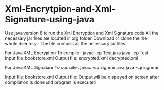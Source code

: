 # Xml-Encrytpion-and-Xml-Signature-using-java
Use java version 8 to run the Xml Encryption and Xml Signature code
All the necessary jar files are located in org folder. Download or clone the the whole directory <Xml-Encryption-and-Xml-Signature-using-Java>. The file contains all the necessary jar files


For Java XML Encryption
To compile :
javac -cp <path to Xml-Encryption-and-Xml-Signature-using-Java> Test.java
java -cp <path to Xml-Encryption-and-Xml-Signature-using-Java> Test     
Input file: bookstore.xml
Output file: encrypted.xml
             decrypted.xml


For Java XML Signature
To compile :
javac -cp <path to Xml-Encryption-and-Xml-Signature-using-Java> signme.java
java -cp <path to Xml-Encryption-and-Xml-Signature-using-Java> signme

Input file: bookstore.xml
Output file: Output will be displayed on screen after compilation is done and program is executed
